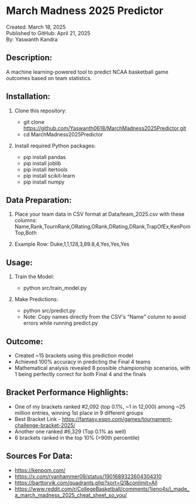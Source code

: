 March Madness 2025 Predictor
============================

Created: March 18, 2025  
Published to GitHub: April 21, 2025  
By: Yaswanth Kandra

Description:
------------
A machine learning-powered tool to predict NCAA basketball game outcomes based on team statistics.

Installation:
-------------
1. Clone this repository:
   - git clone https://github.com/Yaswanth0618/MarchMadness2025Predictor.git
   - cd MarchMadness2025Predictor

2. Install required Python packages:
   - pip install pandas
   - pip install joblib
   - pip install itertools
   - pip install scikit-learn
   - pip install numpy

Data Preparation:
----------------
1. Place your team data in CSV format at Data/team_2025.csv with these columns:
   Name,Rank,TournRank,ORating,ORank,DRating,DRank,TrapOfEx,KenPomTop,Both

2. Example Row:
   Duke,1,1,128,3,89.8,4,Yes,Yes,Yes

Usage:
------
1. Train the Model:
    - python src/train_model.py

2. Make Predictions:
    - python src/predict.py
    - Note: Copy names directly from the CSV's "Name" column to avoid errors while running predict.py
  
Outcome:
------
 - Created ~15 brackets using this prediction model
 - Achieved 100% accuracy in predicting the Final 4 teams
 - Mathematical analysis revealed 8 possible championship scenarios, with 1 being perfectly correct for both Final 4 and the finals

Bracket Performance Highlights:
------
 - One of my brackets ranked #2,092 (top 0.1%, ~1 in 12,000) among ~25 million entries, winning 1st place in 9 different groups
 - Best Bracket Link - https://fantasy.espn.com/games/tournament-challenge-bracket-2025/
 - Another one ranked #6,329 (Top 0.1% as well)
 - 6 brackets ranked in the top 10% (>90th percentile)


Sources For Data:
------
 - https://kenpom.com/
 - https://x.com/ryanhammer09/status/1901689323604304310
 - https://barttorvik.com/quadrants.php?sort=Q1&conlimit=All
 - https://www.reddit.com/r/CollegeBasketball/comments/1jeno4s/i_made_a_march_madness_2025_cheat_sheet_so_you/
